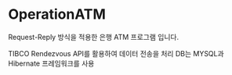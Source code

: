# OperationATM

Request-Reply 방식을 적용한 은행 ATM 프로그램 입니다.

TIBCO Rendezvous API를 활용하여 데이터 전송을 처리
DB는 MYSQL과 Hibernate 프레임워크를 사용

